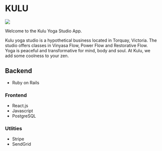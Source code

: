  # KULU 
![](./assets/kululogo.png)

Welcome to the Kulu Yoga Studio App. 

Kulu yoga studio is a hypothetical business located in Torquay, Victoria. The studio offers classes in Vinyasa Flow, Power Flow and Restorative Flow. Yoga is peaceful and transformative for mind, body and soul. At Kulu, we add some coolness to your zen.

 ## Backend 
* Ruby on Rails

### Frontend
* React.js
* Javascript
* PostgreSQL

### Utlities
* Stripe
* SendGrid



